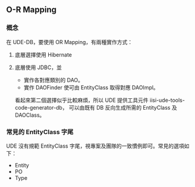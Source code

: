 ## O-R Mapping 

### 概念

在 UDE-DB，要使用 OR Mapping，有兩種實作方式：

1. 底層選擇使用 Hibernate
2. 底層使用 JDBC，並
   * 實作各對應類別的 DAO。
   * 實作 DAOFinder 使可由 EntityClass 取得對應 DAOImpl。
   
   看起來第二個選擇似乎比較麻煩，所以 UDE 提供工具元件 iisi-ude-tools-code-generator-db，
   可以由既有 DB 反向生成所需的 EntityClass 及 DAOClass。
   
   
### 常見的 EntityClass 字尾

UDE 沒有規範 EntityClass 字尾，視專案及團隊的一致慣例即可。常見的選項如下：

* Entity
* PO
* Type




